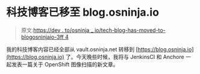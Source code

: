 # 科技博客已移至 blog.osninja.io

> 原文:[https://dev . to/osninja _ io/tech-blog-has-moved-to-blogosninjaio-3ff 4](https://dev.to/osninja_io/tech-blog-has-moved-to-blogosninjaio-3ff4)

我的科技博客内容已经全部从 vault.osninja.net 转移到 [https://blog.osninja.io](https://blog.osninja.io) 了。今天晚些时候，我将与 JenkinsCI 和 Anchore 一起发表一篇关于 OpenShift 图像扫描的新文章。